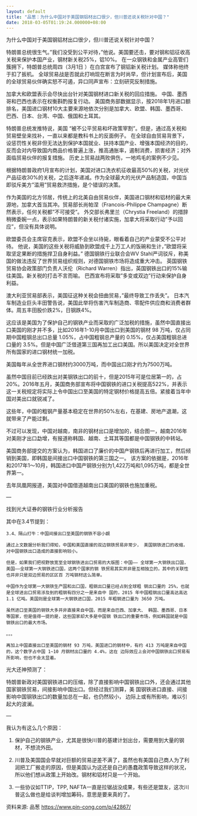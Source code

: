 ```yaml
---
layout: default
title: "品葱：为什么中国对于美国钢铝材出口很少，但川普还说关税针对中国？"
date: 2018-03-05T01:19:24.000000+08:00
---
```


为什么中国对于美国钢铝材出口很少，但川普还说关税针对中国？

特朗普总统很生气。”我们没受到公平对待，”他说。美国要还击，要对钢和铝征收高关税来保护本国产业，钢材新关税25%，铝10%。 在一众钢铁和金属产业高管们簇拥下，特朗普总统周四（3月1日 ）在白宫宣布了钢铝新关税计划。 媒体称他终于扣了扳机。 全球贸易战是否就此打响现在断言为时尚早，但计划宣布后，美国的全球贸易伙伴确实怒不可遏，异口同声宣布：立刻研究反制措施。

加拿大和欧盟表示会尽快出台针对美国钢材进口新关税的回应措施。 中国、墨西哥和巴西也表示在权衡斟酌报复行动。 美国商务部数据显示，按2018年1月进口额排名，美国进口钢材10大主要来源地依次分别是加拿大、欧盟、韩国、墨西哥、巴西、日本、台湾、中国、俄国和土耳其。

特朗普总统发推特说，美国 “被不公平贸易和坏政策宰割”。但是，通过高关税和贸易壁垒来找补，一直以来都是教科书上的反面例子。 在全球自由贸易背景下，设惩罚性关税非但无法达到保护本国就业、扶持本国产业、增强本国经济的目的，反而会对内导致国内商品价格普遍上涨，推高通胀率，遏制消费，损害经济；对外面临贸易伙伴的报复措施。 历史上贸易战两败俱伤，一地鸡毛的案例不少见。

根据特朗普政府1月宣布的计划，美国对进口洗衣机征收最高50%的关税，对光伏产品征收30%的关税，之后逐年递减。作为全球最大的光伏产品制造国，中国当即驳斥美方”滥用”贸易救济措施，是个错误的决策。

作为美国的北方邻居，传统上的北美自由贸易伙伴，美国进口钢材和铝材的最大来源地，加拿大首当其冲。贸易部长尚帕涅（Francois-Philippe Champagne）断然表示，任何关税都”不可接受”。 外交部长弗里兰（Chrystia Freeland）的措辞稍微委婉一点，表示如果特朗普的新关税付诸实施，加拿大将采取行动”予以回应”，但没有具体说明。

欧盟委员会主席容克表示，欧盟不会坐以待毙，眼看着自己的产业蒙受不公平对待。 他说，美国的这些关税将威胁到欧盟成千上万工人的饭碗和生计，”欧盟将采取坚定果断的措施捍卫自身利益。” 德国钢铁行业联合会WV Stahl严词驳斥，称美国的做法违反了世界贸易组织规则，对德国钢铁市场将造成重大冲击。 英国钢铁贸易协会政策部门负责人沃伦（Richard Warren）指出，英国钢铁出口的15%输往美国。新关税的打击不言而喻。 巴西宣布将采取”多变或双边”行动来保护自身利益。

澳大利亚贸易部表示，美国征这种关税会扭曲贸易，”最终导致工作丢失”。 日本汽车制造业巨头丰田警告说，美国此举将伤害汽车制造商、零配件供应商和消费者群体。周五丰田股价跌2%，日钢跌4%。

这应该是美国为了保护自己的钢铁产业而采取的广泛加税的措施，虽然中国直接出口美国的刚才并不多，比如2016年1-10月中国出口到美国的钢材 98 万吨，仅占同期中国粗钢总出口总量 1.05%，占中国粗钢总产量的 0.15%，仅占美国粗钢总进口量的 3.5%。但是中国广泛借道第三国再加工出口美国。所以美国决定对全世界所有国家的进口钢材统一加税。

美国每年从全世界进口钢材约3000万吨，而中国出口刚才约为7500万吨。

虽然中国目前已经跌出对美钢铁出口的前十，但是2015年可是位居第一的，占20%。2016年五月，美国商务部宣布将中国钢铁的进口关税提高522%，并表示这一关税规定将实际上令中国出口至美国的特定钢材价格提高五倍。紧接着当年中国对美出口就锐减了。

这些年，中国的粗钢产量基本稳定在世界的50%左右，在基建、房地产退潮，这就带来了产能过剩。

不过可以发现，中国对越南，南非的钢材出口是增加的，结合图一，越南2016年对美刚才出口勐增，有报道称韩国、越南、土耳其等国都是中国钢铁的中转站。

美国商务部提交的方案认为，韩国进口了廉价的中国产钢铁后再进行加工，然后倾销到美国，即韩国是间接出口中国钢铁的第三国之一。 该方案的依据是，2016年和2017年1～10月，韩国进口中国产钢铁分别为1,422万吨和1,095万吨，都是全世界第一。

去年凤凰网报道，美国对中国借道越南出口美国的钢铁也施加重税。

—

找到光大证券的钢铁行业分析报告

其中在3.4节提到：

    3.4、隔山打牛：中国间接出口至美国的钢铁不容小觑

    通过上文数据分析我们得知，中国和美国直接的双边钢铁贸易非常少， 美国钢铁进口的收缩，对中国钢铁出口造成的直接影响较小。

    但是，如果我们把视野放宽至全球钢铁进出口贸易的大版图：中国—— 全球第一大钢铁出口国，美国——全球第一大钢铁进口国，这两个国家的钢 铁贸易其实并非是互相独立的，其中的关联性也并非只是双边贸易的区区百 万吨钢材这么简单。

    中国作为全球第一大钢铁生产国和出口国，粗钢出口量已经占到全球粗 钢出口量的 25%，也就是全球进出口贸易涉及到的粗钢有四分之一是来自中 国的，2015 年中国粗钢出口量高达高达 1.1 亿吨。美国则是全球第一大钢铁进口国，2015 年粗钢进口量为 3650 万吨。

    虽然进口至美国的钢铁大多并非直接来自中国，而是来自巴西、加拿大、 韩国、墨西哥、日本等国家，但是值得一提的是，这些国家却大多是中国钢 铁出口的重要市场，例如韩国就是中国钢铁出口的最大市场。

    。。。

    再加上中国直接出口至美国的钢材 93 万吨，美国进口的钢材中，有约 413 万吨是来自中国的，这个数字占中国 1~10 月钢材出口量的 4.4%，这在 边际效应上会对中国钢铁出口贸易有所影响，但也不会太显着。

光大还神预测了：

特朗普新政对美国钢铁进口的压缩，除了直接影响中国钢铁出口外，还会通过其他国家钢铁贸易，间接影响中国出口。但经过我们测算，美 国钢铁进口直接、间接影响中国钢铁出口的数量加总在一起，也仍然较小， 边际上或有所影响，难以引起大的波澜。

—

我认为有这么几个原因：

1. 保护自己的钢铁产业，尤其是很快川普的基建计划出台，需要用到大量的钢材，不想流外田。

2. 川普及美国国会早就对巨额的贸易逆差不满了，虽然也有美国自己商人为了利润把工厂搬走的原因，但是美国认为这还是自己的愚蠢政策导致这样的状况，所以他们想从政策上开始改。钢材和铝材只是一个开始。

3. 一些协议如TTIP，TPP, NAFTA一直是拉锯战没成果，有些还是盟友，这次川普这么做也是给谈判增加筹码，意思是要来真的了。

资料来源: 品葱 https://www.pin-cong.com/p/42867/

